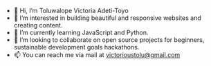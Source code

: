 - 👋 Hi, I’m Toluwalope Victoria Adeti-Toyo
- 👀 I’m interested in building beautiful and responsive websites and creating content.
- 🌱 I’m currently learning JavaScript and Python.
- 💞️ I’m looking to collaborate on open source projects for beginners, sustainable development goals hackathons.
- 📫 You can reach me via mail at victorioustolu@gmail.com

<!---
Victorious-Toluwalope/Victorious-Toluwalope is a ✨ special ✨ repository because its `README.md` (this file) appears on your GitHub profile.
You can click the Preview link to take a look at your changes.
--->
